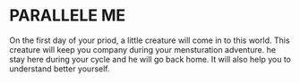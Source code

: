 # PARALLELE ME 

On the first day of your priod, a little creature will come in to this world. This creature will keep you company during your mensturation adventure. he stay here during your cycle and he will go back home. It will also help you to understand better yourself. 
